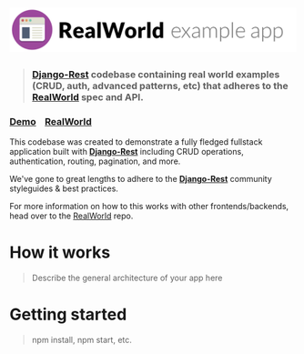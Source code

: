 # ![RealWorld Example App](logo.png)

> ### [Django-Rest](https://github.com/encode/django-rest-framework) codebase containing real world examples (CRUD, auth, advanced patterns, etc) that adheres to the [RealWorld](https://github.com/gothinkster/realworld) spec and API.


### [Demo](https://demo.realworld.io/)&nbsp;&nbsp;&nbsp;&nbsp;[RealWorld](https://github.com/gothinkster/realworld)


This codebase was created to demonstrate a fully fledged fullstack application built with **[Django-Rest](https://github.com/encode/django-rest-framework)** including CRUD operations, authentication, routing, pagination, and more.

We've gone to great lengths to adhere to the **[Django-Rest](https://github.com/encode/django-rest-framework)** community styleguides & best practices.

For more information on how to this works with other frontends/backends, head over to the [RealWorld](https://github.com/gothinkster/realworld) repo.


# How it works

> Describe the general architecture of your app here

# Getting started

> npm install, npm start, etc.

